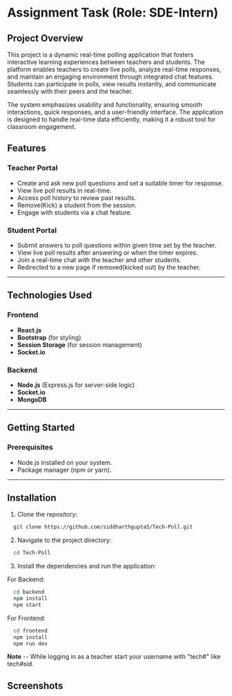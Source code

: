 # Assignment Task (Role: SDE-Intern)

## Project Overview  
This project is a dynamic real-time polling application that fosters interactive learning experiences between teachers and students. The platform enables teachers to create live polls, analyze real-time responses, and maintain an engaging environment through integrated chat features. Students can participate in polls, view results instantly, and communicate seamlessly with their peers and the teacher.

The system emphasizes usability and functionality, ensuring smooth interactions, quick responses, and a user-friendly interface. The application is designed to handle real-time data efficiently, making it a robust tool for classroom engagement.

## Features  

### Teacher Portal  
- Create and ask new poll questions and set a suitable timer for response.  
- View live poll results in real-time.  
- Access poll history to review past results.  
- Remove(Kick) a student from the session.  
- Engage with students via a chat feature.  

### Student Portal  
- Submit answers to poll questions within given time set by the teacher.  
- View live poll results after answering or when the timer expires.  
- Join a real-time chat with the teacher and other students.
- Redirected to a new page if removed(kicked out) by the teacher.

---

## Technologies Used  

### Frontend  
- **React.js**  
- **Bootstrap** (for styling)
- **Session Storage** (for session management)
- **Socket.io**  

### Backend  
- **Node.js** (Express.js for server-side logic)
- **Socket.io**
- **MongoDB**  

---

## Getting Started  

### Prerequisites  
- Node.js installed on your system.  
- Package manager (npm or yarn).  

---

## Installation  

1. Clone the repository:

```bash
  git clone https://github.com/siddharthgupta5/Tech-Poll.git
```

2. Navigate to the project directory:

```bash
  cd Tech-Poll
```

3. Install the dependencies and run the application:

For Backend:

```bash
  cd backend
  npm install
  npm start
```

For Frontend:

```bash
  cd frontend
  npm install
  npm run dev
```

**Note** -- While logging in as a teacher start your username with "tech#" like tech#sid.

## Screenshots






